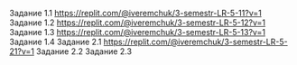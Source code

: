 Задание 1.1 https://replit.com/@iveremchuk/3-semestr-LR-5-11?v=1
Задание 1.2 https://replit.com/@iveremchuk/3-semestr-LR-5-12?v=1
Задание 1.3 https://replit.com/@iveremchuk/3-semestr-LR-5-13?v=1
Задание 1.4
Задание 2.1 https://replit.com/@iveremchuk/3-semestr-LR-5-21?v=1
Задание 2.2
Задание 2.3
